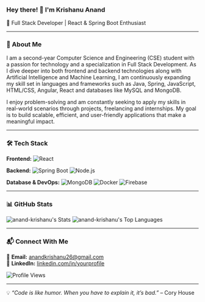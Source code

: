 ### Hey there! 👋 I'm Krishanu Anand

🔹 Full Stack Developer | React & Spring Boot Enthusiast

---

### 🚀 About Me
I am a second-year Computer Science and Engineering (CSE) student with a passion for technology and a specialization in Full Stack Development. As I dive deeper into both frontend and backend technologies along with Artificial Intelligence and Machine Learning, I am continuously expanding my skill set in languages and frameworks such as Java, Spring, JavaScript, HTML/CSS, Angular, React and databases like MySQL and MongoDB.

I enjoy problem-solving and am constantly seeking to apply my skills in real-world scenarios through projects, freelancing and internships. My goal is to build scalable, efficient, and user-friendly applications that make a meaningful impact.

---

### 🛠️ Tech Stack

**Frontend:**  ![React](https://img.shields.io/badge/-React-61DAFB?logo=react&logoColor=white&style=flat-square)

**Backend:**  ![Spring Boot](https://img.shields.io/badge/-Spring%20Boot-6DB33F?logo=spring-boot&logoColor=white&style=flat-square)  ![Node.js](https://img.shields.io/badge/-Node.js-339933?logo=node.js&logoColor=white&style=flat-square)

**Database & DevOps:**  ![MongoDB](https://img.shields.io/badge/-MongoDB-47A248?logo=mongodb&logoColor=white&style=flat-square)  ![Docker](https://img.shields.io/badge/-Docker-2496ED?logo=docker&logoColor=white&style=flat-square)  ![Firebase](https://img.shields.io/badge/-Firebase-FFCA28?logo=firebase&logoColor=black&style=flat-square)

---

### 📊 GitHub Stats

![anand-krishanu's Stats](https://github-readme-stats.vercel.app/api?username=anand-krishanu&theme=vue-dark&show_icons=true&hide_border=true&count_private=true)
![anand-krishanu's Top Languages](https://github-readme-stats.vercel.app/api/top-langs/?username=anand-krishanu&theme=vue-dark&show_icons=true&hide_border=true&layout=compact)

---

### 📬 Connect With Me

📩 **Email:** [anandkrishanu26@gmail.com](mailto:anandkrishanu26@gmail.com)  
🔗 **LinkedIn:** [linkedin.com/in/yourprofile](https://www.linkedin.com/in/krishanu-anand-71b87528b/)  

![Profile Views](https://komarev.com/ghpvc/?username=yourusername&color=blue)

---

💡 *“Code is like humor. When you have to explain it, it’s bad.”* – Cory House
